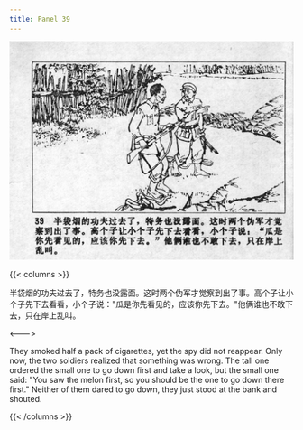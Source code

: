 ```yaml
---
title: Panel 39
---
```


![niqiu page](./../../images/niqiu/seifert0397_nqkg_0043_039.jpg)

{{< columns >}}

半袋烟的功夫过去了，特务也没露面。这时两个伪军才觉察到出了事。高个子让小个子先下去看看，小个子说："瓜是你先看见的，应该你先下去。"他俩谁也不敢下去，只在岸上乱叫。

<--->

They smoked half a pack of cigarettes, yet the spy did not reappear. Only now, the two soldiers realized that something was wrong. The tall one ordered the small one to go down first and take a look, but the small one said: "You saw the melon first, so you should be the one to go down there first." Neither of them dared to go down, they just stood at the bank and shouted.

{{< /columns >}}